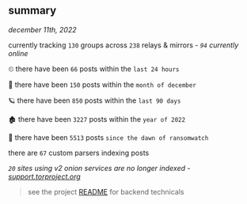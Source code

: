 
## summary
_december 11th, 2022_

currently tracking `130` groups across `238` relays & mirrors - _`94` currently online_

⏲ there have been `66` posts within the `last 24 hours`

🦈 there have been `150` posts within the `month of december`

🪐 there have been `850` posts within the `last 90 days`

🏚 there have been `3227` posts within the `year of 2022`

🦕 there have been `5513` posts `since the dawn of ransomwatch`

there are `67` custom parsers indexing posts

_`20` sites using v2 onion services are no longer indexed - [support.torproject.org](https://support.torproject.org/onionservices/v2-deprecation/)_

> see the project [README](https://github.com/joshhighet/ransomwatch#ransomwatch--) for backend technicals
